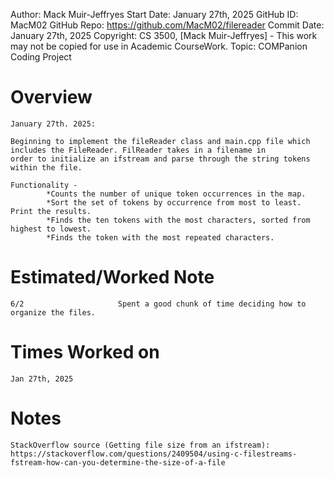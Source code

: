 Author: Mack Muir-Jeffryes
Start Date: January 27th, 2025
GitHub ID: MacM02
GitHub Repo: https://github.com/MacM02/filereader
Commit Date: January 27th, 2025
Copyright: CS 3500, [Mack Muir-Jeffryes] - This work may not be copied for use in Academic CourseWork.
Topic: COMPanion Coding Project

# Overview

	January 27th. 2025:

	Beginning to implement the fileReader class and main.cpp file which includes the FileReader. FilReader takes in a filename in
    order to initialize an ifstream and parse through the string tokens within the file.

    Functionality - 
            *Counts the number of unique token occurrences in the map.
            *Sort the set of tokens by occurrence from most to least. Print the results.
            *Finds the ten tokens with the most characters, sorted from highest to lowest.
            *Finds the token with the most repeated characters.

# Estimated/Worked         Note

	6/2                     Spent a good chunk of time deciding how to organize the files.
	
# Times Worked on
	
	Jan 27th, 2025

# Notes

	StackOverflow source (Getting file size from an ifstream):
    https://stackoverflow.com/questions/2409504/using-c-filestreams-fstream-how-can-you-determine-the-size-of-a-file 

